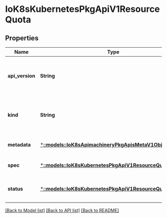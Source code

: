 # IoK8sKubernetesPkgApiV1ResourceQuota

## Properties
Name | Type | Description | Notes
------------ | ------------- | ------------- | -------------
**api_version** | **String** | APIVersion defines the versioned schema of this representation of an object. Servers should convert recognized schemas to the latest internal value, and may reject unrecognized values. More info: https://git.k8s.io/community/contributors/devel/api-conventions.md#resources | [optional] [default to null]
**kind** | **String** | Kind is a string value representing the REST resource this object represents. Servers may infer this from the endpoint the client submits requests to. Cannot be updated. In CamelCase. More info: https://git.k8s.io/community/contributors/devel/api-conventions.md#types-kinds | [optional] [default to null]
**metadata** | [***::models::IoK8sApimachineryPkgApisMetaV1ObjectMeta**](io.k8s.apimachinery.pkg.apis.meta.v1.ObjectMeta.md) | Standard object&#39;s metadata. More info: https://git.k8s.io/community/contributors/devel/api-conventions.md#metadata | [optional] [default to null]
**spec** | [***::models::IoK8sKubernetesPkgApiV1ResourceQuotaSpec**](io.k8s.kubernetes.pkg.api.v1.ResourceQuotaSpec.md) | Spec defines the desired quota. https://git.k8s.io/community/contributors/devel/api-conventions.md#spec-and-status | [optional] [default to null]
**status** | [***::models::IoK8sKubernetesPkgApiV1ResourceQuotaStatus**](io.k8s.kubernetes.pkg.api.v1.ResourceQuotaStatus.md) | Status defines the actual enforced quota and its current usage. https://git.k8s.io/community/contributors/devel/api-conventions.md#spec-and-status | [optional] [default to null]

[[Back to Model list]](../README.md#documentation-for-models) [[Back to API list]](../README.md#documentation-for-api-endpoints) [[Back to README]](../README.md)


